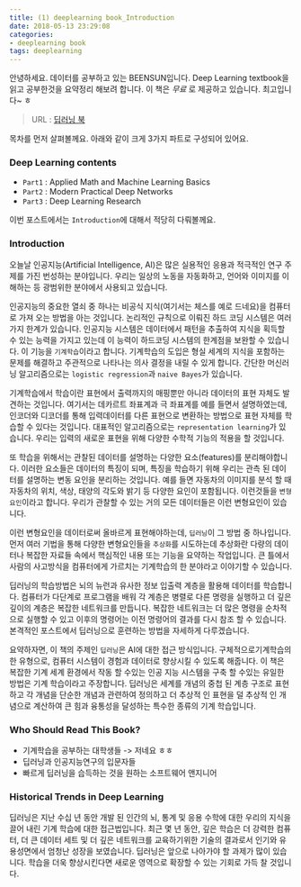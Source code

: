 ```yaml
---
title: (1) deeplearning book_Introduction
date: 2018-05-13 23:29:08
categories:
- deeplearning book
tags: deeplearning
---
```


안녕하세요. 데이터를 공부하고 있는 BEENSUN입니다.
Deep Learning textbook을 읽고 공부한것을 요약정리 해보려 합니다.
이 책은 *무료* 로 제공하고 있습니다. 최고입니다~ ㅎ

> URL : [딥러닝 북](http://www.deeplearningbook.org/)

목차를 먼저 살펴볼께요. 아래와 같이 크게 3가지 파트로 구성되어 있어요.

### Deep Learning contents
- `Part1` : Applied Math and Machine Learning Basics
- `Part2` : Modern Practical Deep Networks
- `Part3` : Deep Learning Research

이번 포스트에서는 `Introduction`에 대해서 적당히 다뤄볼께요.

### Introduction

 오늘날 인공지능(Artificial Intelligence, AI)은 많은 실용적인 응용과 적극적인 연구 주제를 가진 번성하는 분야입니다. 우리는 일상의 노동을 자동화하고, 언어와 이미지를 이해하는 등 광범위한 분야에서 사용되고 있습니다.

 인공지능의 중요한 열쇠 중 하나는 비공식 지식(여기서는 체스를 예로 드네요)을 컴퓨터로 가져 오는 방법을 아는 것입니다. 논리적인 규칙으로 이뤄진 하드 코딩 시스템은 여러가지 한계가 있습니다. 인공지능 시스템은 데이터에서 패턴을 추출하여 지식을 획득할 수 있는 능력을 가지고 있는데 이 능력이 하드코딩 시스템의 한계점을 보완할 수 있습니다. 이 기능을 `기계학습`이라고 합니다. 기계학습의 도입은 형실 세계의 지식을 포함하는 문제를 해결하고 주관적으로 나타나는 의사 결정을 내릴 수 있게 합니다. 간단한 머신러닝 알고리즘으로는 `logistic regression`과 `naive Bayes`가 있습니다.

 기계학습에서 학습이란 표현에서 출력까지의 매핑뿐만 아니라 데이터의 표현 자체도 발견하는 것입니다. 여기서는 데카르트 좌표계과 극 좌표계를 예를 들면서 설명하였는데, 인코더와 디코더를 통해 입력데이터를 다른 표현으로 변환하는 방법으로 표현 자체를 학습할 수 있다는 것입니다. 대표적인 알고리즘으로는 `representation learning`가 있습니다. 우리는 입력의 새로운 표현을 위해 다양한 수학적 기능의 적용을 할 것입니다.

 또 학습을 위해서는 관찰된 데이터를 설명하는 다양한 요소(features)를 분리해야합니다. 이러한 요소들은 데이터의 특징이 되며, 특징을 학습하기 위해 우리는 관측 된 데이터를 설명하는 변동 요인을 분리하는 것입니다. 예를 들면 자동차의 이미지를 분석 할 때 자동차의 위치, 색상, 태양의 각도와 밝기 등 다양한 요인이 포함됩니다. 이런것들을 `변형요인`이라고 합니다. 우리가 관찰할 수 있는 거의 모든 데이터들은 이런 변형요인이 있습니다.

 이런 변형요인을 데이터로써 올바르게 표현해야하는데, `딥러닝`이 그 방법 중 하나입니다. 먼저 여러 기법을 통해 다양한 변형요인들을 `추상화`를 시도하는데 추상화란 다량의 데이터나 복잡한 자료들 속에서 핵심적인 내용 또는 기능을 요약하는 작업입니다. 큰 틀에서 사람의 사고방식을 컴퓨터에게 가르치는 기계학습의 한 분야라고 이야기할 수 있습니다.

 딥러닝의 학습방법은 뇌의 뉴런과 유사한 정보 입출력 계층을 활용해 데이터를 학습합니다. 컴퓨터가 다단계로 프로그램을 배워 각 계층은 병렬로 다른 명령을 실행하고 더 깊은 깊이의 계층은 복잡한 네트워크를 만듭니다. 복잡한 네트워크는 더 많은 명령을 순차적으로 실행할 수 있고 이후의 명령어는 이전 명령어의 결과를 다시 참조 할 수 있습니다. 본격적인 포스트에서 딥러닝으로 훈련하는 방법을 자세하게 다루겠습니다.

 요약하자면, 이 책의 주제인 `딥러닝`은 AI에 대한 접근 방식입니다. 구체적으로기계학습의 한 유형으로, 컴퓨터 시스템이 경험과 데이터로 향상시킬 수 있도록 해줍니다. 이 책은 복잡한 기계 세계 환경에서 작동 할 수있는 인공 지능 시스템을 구축 할 수있는 유일한 방법은 기계 학습이라고 주장합니다. 딥러닝은 세계를 개념의 중첩 된 계층 구조로 표현하고 각 개념을 단순한 개념과 관련하여 정의하고 더 추상적 인 표현을 덜 추상적 인 개념으로 계산하여 큰 힘과 융통성을 달성하는 특수한 종류의 기계 학습입니다.

### Who Should Read This Book?

 - 기계학습을 공부하는 대학생들 -> 저네요 ㅎㅎ
 - 딥러닝과 인공지능연구의 입문자들
 - 빠르게 딥러닝을 습득하는 것을 원하는 소프트웨어 앤지니어

### Historical Trends in Deep Learning

딥러닝은 지난 수십 년 동안 개발 된 인간의 뇌, 통계 및 응용 수학에 대한 우리의 지식을 끌어 내린 기계 학습에 대한 접근법입니다. 최근 몇 년 동안, 깊은 학습은 더 강력한 컴퓨터, 더 큰 데이터 세트 및 더 깊은 네트워크를 교육하기위한 기술의 결과로서 인기와 유용성면에서 엄청난 성장을 보였습니다. 딥러닝은 앞으로 나아가야 할 과제가 많이 있습니다. 학습을 더욱 향상시킨다면 새로운 영역으로 확장할 수 있는 기회로 가득 찰 것입니다.
